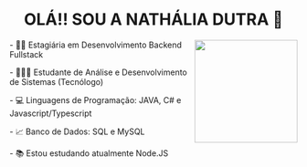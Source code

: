 <h1 align="center"> OLÁ!! SOU A NATHÁLIA DUTRA 👋</h1>

<div style="display: inline_block">
  <img align="right" height="180em" src="https://github-readme-stats.vercel.app/api/top-langs/?username=nathaliadutra15&layout=compact&langs_count=7&theme=radical"/>
  <p> - 👩‍💻 Estagiária em Desenvolvimento Backend Fullstack </p>
  <p> - 👩🏻‍🎓 Estudante de Análise e Desenvolvimento de Sistemas (Tecnólogo) </p>
  <p> - 💻 Linguagens de Programação: JAVA, C# e Javascript/Typescript </p>
  <p> - 📈 Banco de Dados: SQL e MySQL</p>
  <p> - 📚 Estou estudando atualmente Node.JS </p>  
</div>






